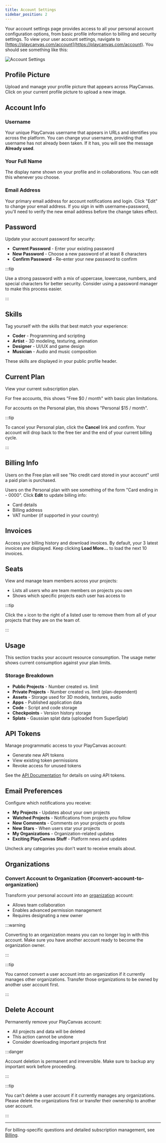 ```yaml
---
title: Account Settings
sidebar_position: 2
---
```


Your account settings page provides access to all your personal account configuration options, from basic profile information to billing and security settings. To view your user account settings, navigate to [https://playcanvas.com/account](https://playcanvas.com/account). You should see something like this:

![Account Settings](/img/user-manual/account-management/user-accounts/account-settings.png)

## Profile Picture

Upload and manage your profile picture that appears across PlayCanvas. Click on your current profile picture to upload a new image.

## Account Info

### Username

Your unique PlayCanvas username that appears in URLs and identifies you across the platform. You can change your username, providing that username has not already been taken. If it has, you will see the message **Already used**.

### Your Full Name

The display name shown on your profile and in collaborations. You can edit this whenever you choose.

### Email Address

Your primary email address for account notifications and login. Click "Edit" to change your email address. If you sign in with username+password, you'll need to verify the new email address before the change takes effect.

## Password

Update your account password for security:

- **Current Password** - Enter your existing password
- **New Password** - Choose a new password of at least 8 characters
- **Confirm Password** - Re-enter your new password to confirm

:::tip

Use a strong password with a mix of uppercase, lowercase, numbers, and special characters for better security. Consider using a password manager to make this process easier.

:::

## Skills

Tag yourself with the skills that best match your experience:

- **Coder** - Programming and scripting
- **Artist** - 3D modeling, texturing, animation
- **Designer** - UI/UX and game design
- **Musician** - Audio and music composition

These skills are displayed in your public profile header.

## Current Plan

View your current subscription plan.

For free accounts, this shows "Free $0 / month" with basic plan limitations.

For accounts on the Personal plan, this shows "Personal $15 / month".

:::tip

To cancel your Personal plan, click the **Cancel** link and confirm. Your account will drop back to the free tier and the end of your current billing cycle.

:::

## Billing Info

Users on the Free plan will see "No credit card stored in your account" until a paid plan is purchased.

Users on the Personal plan with see something of the form "Card ending in - 0000". Click **Edit** to update billing info:

- Card details
- Billing address
- VAT number (if supported in your country)

## Invoices

Access your billing history and download invoices. By default, your 3 latest invoices are displayed. Keep clicking **Load More...** to load the next 10 invoices.

## Seats

View and manage team members across your projects:

- Lists all users who are team members on projects you own
- Shows which specific projects each user has access to

:::tip

Click the `x` icon to the right of a listed user to remove them from all of your projects that they are on the team of.

:::

## Usage

This section tracks your account resource consumption. The usage meter shows current consumption against your plan limits.

### Storage Breakdown

- **Public Projects** - Number created vs. limit
- **Private Projects** - Number created vs. limit (plan-dependent)
- **Assets** - Storage used for 3D models, textures, audio
- **Apps** - Published application data
- **Code** - Script and code storage
- **Checkpoints** - Version history storage
- **Splats** - Gaussian splat data (uploaded from SuperSplat)

## API Tokens

Manage programmatic access to your PlayCanvas account:

- Generate new API tokens
- View existing token permissions
- Revoke access for unused tokens

See the [API Documentation](/user-manual/api/) for details on using API tokens.

## Email Preferences

Configure which notifications you receive:

- **My Projects** - Updates about your own projects
- **Watched Projects** - Notifications from projects you follow
- **New Comments** - Comments on your projects or posts
- **New Stars** - When users star your projects
- **My Organizations** - Organization-related updates
- **Exciting PlayCanvas Stuff** - Platform news and updates

Uncheck any categories you don't want to receive emails about.

## Organizations

### Convert Account to Organization {#convert-account-to-organization}

Transform your personal account into an [organization](../organizations/index.md) account:

- Allows team collaboration
- Enables advanced permission management
- Requires designating a new owner

:::warning

Converting to an organization means you can no longer log in with this account. Make sure you have another account ready to become the organization owner.

:::

:::tip

You cannot convert a user account into an organization if it currently manages other organizations. Transfer those organizations to be owned by another user account first.

:::

## Delete Account

Permanently remove your PlayCanvas account:

- All projects and data will be deleted
- This action cannot be undone
- Consider downloading important projects first

:::danger

Account deletion is permanent and irreversible. Make sure to backup any important work before proceeding.

:::

:::tip

You can't delete a user account if it currently manages any organizations. Please delete the organizations first or transfer their ownership to another user account.

:::

---

For billing-specific questions and detailed subscription management, see [Billing](../billing.md).
